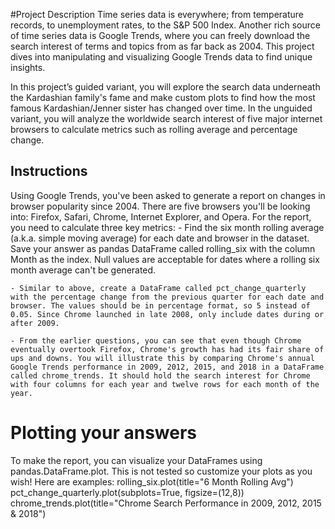 #Project Description
Time series data is everywhere; from temperature records, to unemployment rates, to the S&P 500 Index. Another rich source of time series data is Google Trends, where you can freely download the search interest of terms and topics from as far back as 2004. This project dives into manipulating and visualizing Google Trends data to find unique insights.

In this project’s guided variant, you will explore the search data underneath the Kardashian family's fame and make custom plots to find how the most famous Kardashian/Jenner sister has changed over time. In the unguided variant, you will analyze the worldwide search interest of five major internet browsers to calculate metrics such as rolling average and percentage change.

## Instructions
Using Google Trends, you've been asked to generate a report on changes in browser popularity since 2004. There are five browsers you'll be looking into: Firefox, Safari, Chrome, Internet Explorer, and Opera. For the report, you need to calculate three key metrics:
	- Find the six month rolling average (a.k.a. simple moving average) for each date and browser in the dataset. Save your answer as pandas DataFrame called rolling_six with the column Month as the index. Null values are acceptable for dates where a rolling six month average can't be generated.

	- Similar to above, create a DataFrame called pct_change_quarterly with the percentage change from the previous quarter for each date and browser. The values should be in percentage format, so 5 instead of 0.05. Since Chrome launched in late 2008, only include dates during or after 2009.

	- From the earlier questions, you can see that even though Chrome eventually overtook Firefox, Chrome's growth has had its fair share of ups and downs. You will illustrate this by comparing Chrome's annual Google Trends performance in 2009, 2012, 2015, and 2018 in a DataFrame called chrome_trends. It should hold the search interest for Chrome with four columns for each year and twelve rows for each month of the year.

# Plotting your answers
To make the report, you can visualize your DataFrames using pandas.DataFrame.plot. This is not tested so customize your plots as you wish! Here are examples:
rolling_six.plot(title="6 Month Rolling Avg")
pct_change_quarterly.plot(subplots=True, figsize=(12,8))
chrome_trends.plot(title="Chrome Search Performance in 2009, 2012, 2015 & 2018")
